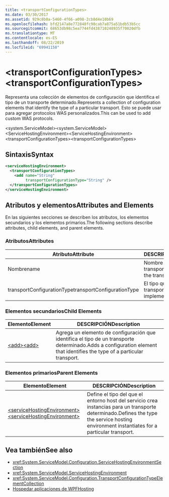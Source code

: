 ```yaml
---
title: <transportConfigurationTypes>
ms.date: 03/30/2017
ms.assetid: 929c8b0a-5460-4f66-a098-2cb8d4e10b69
ms.openlocfilehash: bfd2147a8e772848fc98cab7a875a51bdb53b5cc
ms.sourcegitcommit: 68653db98c5ea7744fd438710248935f70020dfb
ms.translationtype: MT
ms.contentlocale: es-ES
ms.lasthandoff: 08/22/2019
ms.locfileid: "69941158"
---
```

# <a name="transportconfigurationtypes"></a><span data-ttu-id="e56de-101">\<transportConfigurationTypes></span><span class="sxs-lookup"><span data-stu-id="e56de-101">\<transportConfigurationTypes></span></span>
<span data-ttu-id="e56de-102">Representa una colección de elementos de configuración que identifica el tipo de un transporte determinado.</span><span class="sxs-lookup"><span data-stu-id="e56de-102">Represents a collection of configuration elements that identify the type of a particular transport.</span></span> <span data-ttu-id="e56de-103">Esto se puede usar para agregar protocolos WAS personalizados.</span><span class="sxs-lookup"><span data-stu-id="e56de-103">This can be used to add custom WAS protocols.</span></span>  
  
 <span data-ttu-id="e56de-104">\<system.ServiceModel></span><span class="sxs-lookup"><span data-stu-id="e56de-104">\<system.ServiceModel></span></span>  
<span data-ttu-id="e56de-105">\<ServiceHostingEnvironment></span><span class="sxs-lookup"><span data-stu-id="e56de-105">\<ServiceHostingEnvironment></span></span>  
<span data-ttu-id="e56de-106">\<transportConfigurationTypes></span><span class="sxs-lookup"><span data-stu-id="e56de-106">\<transportConfigurationTypes></span></span>  
  
## <a name="syntax"></a><span data-ttu-id="e56de-107">Sintaxis</span><span class="sxs-lookup"><span data-stu-id="e56de-107">Syntax</span></span>  
  
```xml  
<serviceHostingEnvironment>
  <transportConfigurationTypes>
    <add name="String"
         transportConfigurationType="String" />
  </transportConfigurationTypes>
</serviceHostingEnvironment>
```  
  
## <a name="attributes-and-elements"></a><span data-ttu-id="e56de-108">Atributos y elementos</span><span class="sxs-lookup"><span data-stu-id="e56de-108">Attributes and Elements</span></span>  
 <span data-ttu-id="e56de-109">En las siguientes secciones se describen los atributos, los elementos secundarios y los elementos primarios.</span><span class="sxs-lookup"><span data-stu-id="e56de-109">The following sections describe attributes, child elements, and parent elements.</span></span>  
  
### <a name="attributes"></a><span data-ttu-id="e56de-110">Atributos</span><span class="sxs-lookup"><span data-stu-id="e56de-110">Attributes</span></span>  
  
|<span data-ttu-id="e56de-111">Atributo</span><span class="sxs-lookup"><span data-stu-id="e56de-111">Attribute</span></span>|<span data-ttu-id="e56de-112">DESCRIPCIÓN</span><span class="sxs-lookup"><span data-stu-id="e56de-112">Description</span></span>|  
|---------------|-----------------|  
|<span data-ttu-id="e56de-113">Nombre</span><span class="sxs-lookup"><span data-stu-id="e56de-113">name</span></span>|<span data-ttu-id="e56de-114">Nombre del transporte.</span><span class="sxs-lookup"><span data-stu-id="e56de-114">The name of the transport</span></span>|  
|<span data-ttu-id="e56de-115">transportConfigurationType</span><span class="sxs-lookup"><span data-stu-id="e56de-115">transportConfigurationType</span></span>|<span data-ttu-id="e56de-116">El tipo que implementa el transporte.</span><span class="sxs-lookup"><span data-stu-id="e56de-116">The type that implements the transport</span></span>|  
  
### <a name="child-elements"></a><span data-ttu-id="e56de-117">Elementos secundarios</span><span class="sxs-lookup"><span data-stu-id="e56de-117">Child Elements</span></span>  
  
|<span data-ttu-id="e56de-118">Elemento</span><span class="sxs-lookup"><span data-stu-id="e56de-118">Element</span></span>|<span data-ttu-id="e56de-119">DESCRIPCIÓN</span><span class="sxs-lookup"><span data-stu-id="e56de-119">Description</span></span>|  
|-------------|-----------------|  
|[<span data-ttu-id="e56de-120">\<add></span><span class="sxs-lookup"><span data-stu-id="e56de-120">\<add></span></span>](add-of-transportconfigurationtype.md)|<span data-ttu-id="e56de-121">Agrega un elemento de configuración que identifica el tipo de un transporte determinado.</span><span class="sxs-lookup"><span data-stu-id="e56de-121">Adds a configuration element that identifies the type of a particular transport.</span></span>|  
  
### <a name="parent-elements"></a><span data-ttu-id="e56de-122">Elementos primarios</span><span class="sxs-lookup"><span data-stu-id="e56de-122">Parent Elements</span></span>  
  
|<span data-ttu-id="e56de-123">Elemento</span><span class="sxs-lookup"><span data-stu-id="e56de-123">Element</span></span>|<span data-ttu-id="e56de-124">DESCRIPCIÓN</span><span class="sxs-lookup"><span data-stu-id="e56de-124">Description</span></span>|  
|-------------|-----------------|  
|[<span data-ttu-id="e56de-125">\<serviceHostingEnvironment></span><span class="sxs-lookup"><span data-stu-id="e56de-125">\<serviceHostingEnvironment></span></span>](servicehostingenvironment.md)|<span data-ttu-id="e56de-126">Define el tipo del que el entorno host del servicio crea instancias para un transporte determinado.</span><span class="sxs-lookup"><span data-stu-id="e56de-126">Defines the type the service hosting environment instantiates for a particular transport.</span></span>|  
  
## <a name="see-also"></a><span data-ttu-id="e56de-127">Vea también</span><span class="sxs-lookup"><span data-stu-id="e56de-127">See also</span></span>

- <xref:System.ServiceModel.Configuration.ServiceHostingEnvironmentSection>
- <xref:System.ServiceModel.ServiceHostingEnvironment>
- <xref:System.ServiceModel.Configuration.TransportConfigurationTypeElementCollection>
- [<span data-ttu-id="e56de-128">Hospedar aplicaciones de WPF</span><span class="sxs-lookup"><span data-stu-id="e56de-128">Hosting</span></span>](../../../wcf/feature-details/hosting.md)
